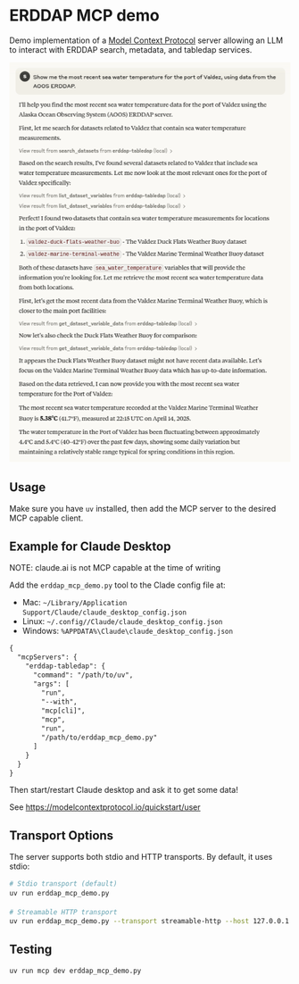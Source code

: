 # ERDDAP MCP demo

Demo implementation of a [Model Context Protocol](https://modelcontextprotocol.io/) server
allowing an LLM to interact with ERDDAP search, metadata, and tabledap services.

![Example usage](example.png)

## Usage

Make sure you have `uv` installed, then add the MCP server to the desired MCP capable client.

## Example for Claude Desktop

NOTE: claude.ai is not MCP capable at the time of writing

Add the `erddap_mcp_demo.py` tool to the Clade config file at:

* Mac: `~/Library/Application Support/Claude/claude_desktop_config.json`
* Linux: `~/.config//Claude/claude_desktop_config.json`
* Windows: `%APPDATA%\Claude\claude_desktop_config.json`

```
{
  "mcpServers": {
    "erddap-tabledap": {
      "command": "/path/to/uv",
      "args": [
        "run",
        "--with",
        "mcp[cli]",
        "mcp",
        "run",
        "/path/to/erddap_mcp_demo.py"
      ]
    }
  }
}
```

Then start/restart Claude desktop and ask it to get some data!

See https://modelcontextprotocol.io/quickstart/user

## Transport Options

The server supports both stdio and HTTP transports. By default, it uses stdio:

```bash
# Stdio transport (default)
uv run erddap_mcp_demo.py

# Streamable HTTP transport
uv run erddap_mcp_demo.py --transport streamable-http --host 127.0.0.1 --port 8000
```

## Testing

```
uv run mcp dev erddap_mcp_demo.py
```
